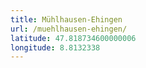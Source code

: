 ```yaml
---
title: Mühlhausen-Ehingen
url: /muehlhausen-ehingen/
latitude: 47.818734600000006
longitude: 8.8132338
---
```

